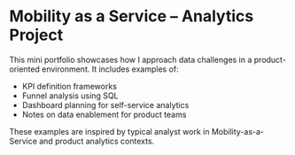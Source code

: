 # Mobility as a Service – Analytics Project

This mini portfolio showcases how I approach data challenges in a product-oriented environment. It includes examples of:
- KPI definition frameworks
- Funnel analysis using SQL
- Dashboard planning for self-service analytics
- Notes on data enablement for product teams

These examples are inspired by typical analyst work in Mobility-as-a-Service and product analytics contexts.
